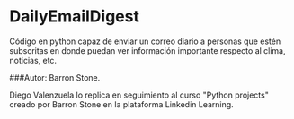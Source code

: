 # DailyEmailDigest
Código en python capaz de enviar un correo diario a personas que estén subscritas en donde puedan ver información importante respecto al clima, noticias, etc.

###Autor: Barron Stone.

Diego Valenzuela lo replica en seguimiento al curso "Python projects" creado por Barron Stone en la plataforma Linkedin Learning.
